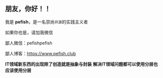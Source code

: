 ## 朋友，你好！！

我是 **pefish**，是一名崇尚`开源`的实践主义者

如果你也是，请加我微信

鄙人微信：pefishpefish

鄙人博客：https://www.pefish.club

**IT领域新东西的出现除了创造就是抽象与封装**
**解决IT领域问题都可以使用分层也应该使用分层**
